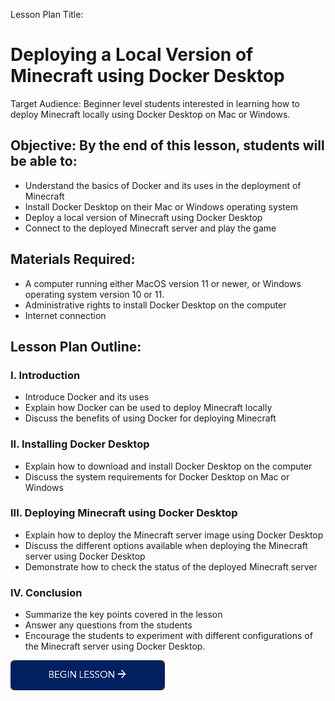 Lesson Plan Title: 
# Deploying a Local Version of Minecraft using Docker Desktop
Target Audience: Beginner level students interested in learning how to deploy Minecraft locally using Docker Desktop on Mac or Windows.

## Objective: By the end of this lesson, students will be able to:
- Understand the basics of Docker and its uses in the deployment of Minecraft
- Install Docker Desktop on their Mac or Windows operating system
- Deploy a local version of Minecraft using Docker Desktop
- Connect to the deployed Minecraft server and play the game

## Materials Required:
- A computer running either MacOS version 11 or newer, or Windows operating system version 10 or 11.
- Administrative rights to install Docker Desktop on the computer
- Internet connection

## Lesson Plan Outline:

### I. Introduction
- Introduce Docker and its uses
- Explain how Docker can be used to deploy Minecraft locally
- Discuss the benefits of using Docker for deploying Minecraft

### II. Installing Docker Desktop
- Explain how to download and install Docker Desktop on the computer
- Discuss the system requirements for Docker Desktop on Mac or Windows

### III. Deploying Minecraft using Docker Desktop
- Explain how to deploy the Minecraft server image using Docker Desktop
- Discuss the different options available when deploying the Minecraft server using Docker Desktop
- Demonstrate how to check the status of the deployed Minecraft server

### IV. Conclusion
- Summarize the key points covered in the lesson
- Answer any questions from the students
- Encourage the students to experiment with different configurations of the Minecraft server using Docker Desktop.
  
[![begin_lesson](./images/begin_lesson.png)](./1_Introduction.md)